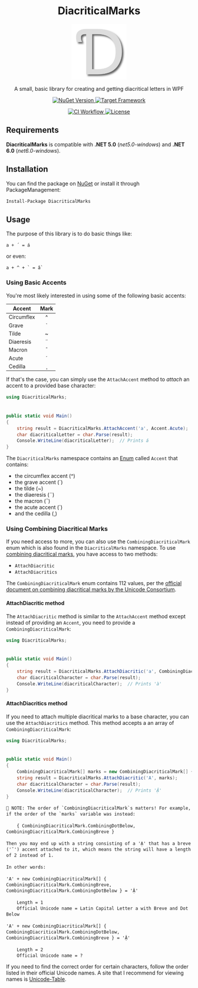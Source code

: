 <h1 align="center">DiacriticalMarks</h1>

<p align="center">
	<img src="https://raw.githubusercontent.com/giosali/DiacriticalMarks/main/ext/DiacriticalMarks-logo.png" width="150">
</p>

<p align="center">
	A small, basic library for creating and getting diacritical letters in WPF
</p>

<p align="center">
    <a href="https://www.nuget.org/packages/DiacriticalMarks">
        <img src="https://img.shields.io/nuget/v/DiacriticalMarks?logo=nuget" alt="NuGet Version">
    </a>
    <a href="https://github.com/giosali/DiacriticalMarks/blob/main/DiacriticalMarks/DiacriticalMarks.csproj">
        <img src="https://img.shields.io/badge/dynamic/xml?color=%23512bd4&label=target&logo=.net&query=%2F%2FTargetFramework[1]&url=https%3A%2F%2Fraw.githubusercontent.com%2Fgiosali%2FDiacriticalMarks%2Fmain%2FDiacriticalMarks%2FDiacriticalMarks.csproj" alt="Target Framework">
    </a>
</p>

<p align="center">
    <a href="https://github.com/giosali/DiacriticalMarks/actions/workflows/ci.yml">
        <img src="https://github.com/giosali/DiacriticalMarks/actions/workflows/ci.yml/badge.svg" alt="CI Workflow">
    </a>
    <a href="https://github.com/giosali/DiacriticalMarks/blob/main/LICENSE">
        <img src="https://img.shields.io/github/license/giosali/DiacriticalMarks" alt="License">
    </a>
</p>

## Requirements

**DiacriticalMarks** is compatible with **.NET 5.0** (*net5.0-windows*) and **.NET 6.0** (*net6.0-windows*).

## Installation

You can find the package on [NuGet](https://www.nuget.org/packages/DiacriticalMarks) or install it through PackageManagement:

```ps
Install-Package DiacriticalMarks
```

## Usage

The purpose of this library is to do basic things like:

```
a + ´ = á
```

or even:

```
a + ^ + ` = ầ
```

### Using Basic Accents

You're most likely interested in using some of the following basic accents:

| Accent     | Mark |
|------------|:----:|
| Circumflex |   ^  |
| Grave      |   `  |
| Tilde      |   ~  |
| Diaeresis  |   ¨  |
| Macron     |   ¯  |
| Acute      |   ´  |
| Cedilla    |   ¸  |

If that's the case, you can simply use the `AttachAccent` method to *attach* an accent to a provided base character:

```csharp
using DiacriticalMarks;


public static void Main()
{
    string result = DiacriticalMarks.AttachAccent('a', Accent.Acute);
    char diacriticalLetter = char.Parse(result);
    Console.WriteLine(diacriticalLetter);  // Prints á
}
```

The `DiacriticalMarks` namespace contains an [Enum](https://docs.microsoft.com/en-us/dotnet/api/system.enum) called `Accent` that contains:

* the circumflex accent (^)
* the grave accent (`)
* the tilde (~)
* the diaeresis (¨)
* the macron (¯)
* the acute accent (´)
* and the cedilla (¸)

### Using Combining Diacritical Marks

If you need access to more, you can also use the `CombiningDiacriticalMark` enum which is also found in the `DiacriticalMarks` namespace. To use [combining diacritical marks](https://en.wikipedia.org/wiki/Combining_Diacritical_Marks), you have access to two methods:

* `AttachDiacritic`
* `AttachDiacritics`

The `CombiningDiacriticalMark` enum contains 112 values, per the [official document on combining diacritical marks by the Unicode Consortium](https://www.unicode.org/charts/PDF/U0300.pdf).

#### AttachDiacritic method

The `AttachDiacritic` method is similar to the `AttachAccent` method except instead of providing an `Accent`, you need to provide a `CombiningDiacriticalMark`:

```csharp
using DiacriticalMarks;


public static void Main()
{
    string result = DiacriticalMarks.AttachDiacritic('a', CombiningDiacriticalMark.CombiningGraveAccent);
    char diacriticalCharacter = char.Parse(result);
    Console.WriteLine(diacriticalCharacter);  // Prints 'à'
}
```

#### AttachDiacritics method

If you need to attach multiple diacritical marks to a base character, you can use the `AttachDiacritics` method. This method accepts a an array of `CombiningDiacriticalMark`:

```csharp
using DiacriticalMarks;


public static void Main()
{
    CombiningDiacriticalMark[] marks = new CombiningDiacriticalMark[] { CombiningDiacriticalMark.CombiningBreve, CombiningDiacriticalMark.CombiningDotBelow };
    string result = DiacriticalMarks.AttachDiacritic('A', marks);
    char diacriticalCharacter = char.Parse(result);
    Console.WriteLine(diacriticalCharacter);  // Prints 'Ặ'
}
```

```
📝 NOTE: The order of `CombiningDiacriticalMark`s matters! For example, if the order of the `marks` variable was instead:

    { CombiningDiacriticalMark.CombiningDotBelow, CombiningDiacriticalMark.CombiningBreve }

Then you may end up with a string consisting of a 'Ạ' that has a breve ('˘') accent attached to it, which means the string will have a length of 2 instead of 1.

In other words:

'A' + new CombiningDiacriticalMark[] { CombiningDiacriticalMark.CombiningBreve, CombiningDiacriticalMark.CombiningDotBelow } = 'Ặ'

    Length = 1
    Official Unicode name = Latin Capital Letter a with Breve and Dot Below

'A' + new CombiningDiacriticalMark[] { CombiningDiacriticalMark.CombiningDotBelow, CombiningDiacriticalMark.CombiningBreve } = 'Ặ'

    Length = 2
    Official Unicode name = ?
```

If you need to find the correct order for certain characters, follow the order listed in their official Unicode names. A site that I recommend for viewing names is [Unicode-Table](https://unicode-table.com/).